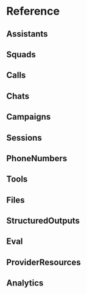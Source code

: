 # Reference
## Assistants
## Squads
## Calls
## Chats
## Campaigns
## Sessions
## PhoneNumbers
## Tools
## Files
## StructuredOutputs
## Eval
## ProviderResources
## Analytics
